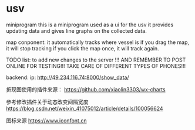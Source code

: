 # usv
miniprogram
this is a miniprogram used as a ui for  the usv
it provides updating data and gives line graphs on the collected data.

map conponent:
it automatically tracks where vessel is
if you drag the map, it will stop tracking
if you click the map once, it will track again.

TODO list:
to add new changes to the server !!!
AND REMEMBER TO POST ONLINE FOR TESTING!!!
TAKE CARE OF DIFFERENT TYPES OF PHONES!!!

backend:
ip: http://49.234.116.74:8000/show_data/


折现图使用的插件来源：
https://github.com/xiaolin3303/wx-charts

参考修改插件关于动态改变间隔宽度
https://blog.csdn.net/weixin_41075012/article/details/100056624

图标来源
https://www.iconfont.cn



